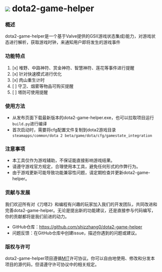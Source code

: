 # ![](d2gh.ico) dota2-game-helper

### 概述
dota2-game-helper是一个基于Valve提供的GSI(游戏状态集成)能力，对游戏状态进行解析，获取游戏时钟，来通知用户即将发生的游戏事件

### 功能特点
1. [x] 堆野、中路神符、赏金神符、智慧神符、莲花等事件进行提醒
2. [x] 针对快速模式进行优化
3. [x] 肉山重生计时
4. [ ] 守卫、烟雾等物品可购买提醒 
5. [ ] 塔防可使用提醒

### 使用方法
* 从发布页面下载最新版本的dota2-game-helper.exe，也可以拉取项目运行`build.py`进行编译
* 首次启动时，需要将cfg配置文件复制到dota2游戏目录`steamapps/common/dota 2 beta/game/dota/cfg/gamestate_integration`

### 注意事项
* 本工具仅作为游戏辅助，不保证能直接影响游戏结果。
* 请遵守游戏官方规定，合理使用本工具，避免任何形式的作弊行为。
* 由于游戏更新可能导致功能兼容性问题，请定期检查并更新dota2-game-helper。

### 贡献与发展
我们欢迎所有对《刀塔2》和编程有兴趣的玩家加入我们的开发团队，共同改进和完善dota2-game-helper。无论是提出新的功能建议，还是直接参与代码编写，你的贡献都将是我们前进的动力。

* GitHub仓库：https://github.com/shizzhang0/dota2-game-helper
* 问题反馈：在GitHub仓库中创建issue，描述你遇到的问题或建议。

### 版权与许可
dota2-game-helper项目遵循[MIT](https://opensource.org/license/MIT)许可协议。你可以自由地使用、修改和分发本项目的源代码，但请遵守许可协议中的相关规定。
